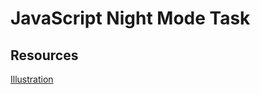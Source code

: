 # JavaScript Night Mode Task

## Resources

[Illustration](https://icons8.com/illustrations/author/5c07e68d82bcbc0092519bb6)